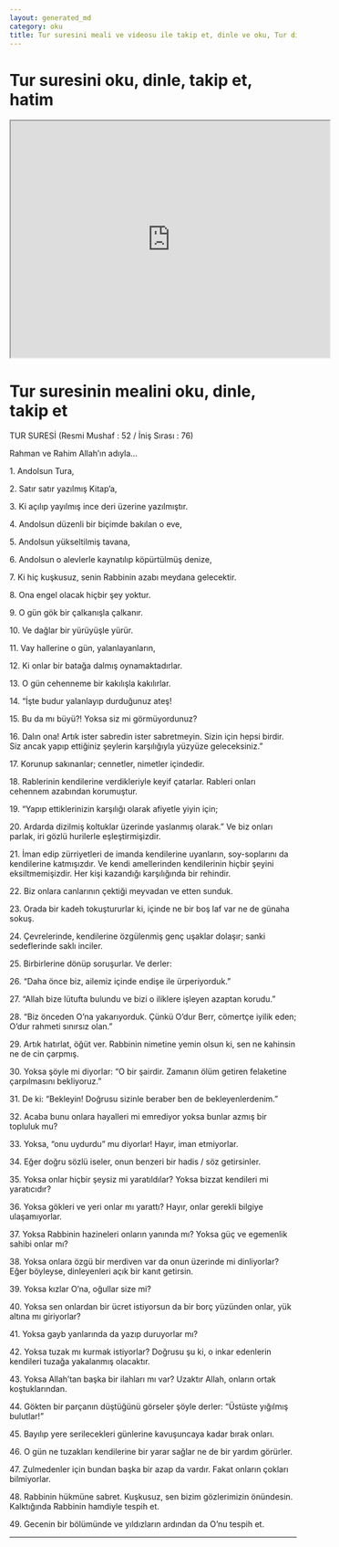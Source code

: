 ```yaml
---
layout: generated_md
category: oku
title: Tur suresini meali ve videosu ile takip et, dinle ve oku, Tur dinle, Tur meali, hatim dinle, hatim yap.
---
```


<div class="container">
  <div class="row">
    <div class="col-lg-12">
      <h1>Tur suresini oku, dinle, takip et, hatim</h1>
      <!--<div class="div-youtube-embed">-->
      <div class="">
        <iframe width="560" height="415" src="https://www.youtube.com/embed/">frameborder="0" allowfullscreen></iframe>
      </div>
    </div>
  </div>

  <div class="row">
    <div class="col-lg-12">
      <h1>Tur suresinin mealini oku, dinle, takip et</h1>
      <div><p>TUR SURESİ (Resmi Mushaf : 52 / İniş Sırası : 76)</p><p>Rahman ve Rahim Allah’ın adıyla…</p><p></p><p></p><p>1. Andolsun Tura,</p><p></p><p></p><p>2. Satır satır yazılmış Kitap’a,</p><p></p><p></p><p>3. Ki açılıp yayılmış ince deri üzerine yazılmıştır.</p><p></p><p></p><p>4. Andolsun düzenli bir biçimde bakılan o eve,</p><p></p><p></p><p>5. Andolsun yükseltilmiş tavana,</p><p></p><p></p><p>6. Andolsun o alevlerle kaynatılıp köpürtülmüş denize,</p><p></p><p></p><p>7. Ki hiç kuşkusuz, senin Rabbinin azabı meydana gelecektir.</p><p></p><p></p><p>8. Ona engel olacak hiçbir şey yoktur.</p><p></p><p></p><p>9. O gün gök bir çalkanışla çalkanır.</p><p></p><p></p><p>10. Ve dağlar bir yürüyüşle yürür.</p><p></p><p></p><p>11. Vay hallerine o gün, yalanlayanların,</p><p></p><p></p><p>12. Ki onlar bir batağa dalmış oynamaktadırlar.</p><p></p><p></p><p>13. O gün cehenneme bir kakılışla kakılırlar.</p><p></p><p></p><p>14. “İşte budur yalanlayıp durduğunuz ateş!</p><p></p><p></p><p>15. Bu da mı büyü?! Yoksa siz mi görmüyordunuz?</p><p></p><p></p><p>16. Dalın ona! Artık ister sabredin ister sabretmeyin. Sizin için hepsi birdir. Siz ancak yapıp ettiğiniz şeylerin karşılığıyla yüzyüze geleceksiniz.”</p><p></p><p></p><p>17. Korunup sakınanlar; cennetler, nimetler içindedir.</p><p></p><p></p><p>18. Rablerinin kendilerine verdikleriyle keyif çatarlar. Rableri onları cehennem azabından korumuştur.</p><p></p><p></p><p>19. “Yapıp ettiklerinizin karşılığı olarak afiyetle yiyin için;</p><p></p><p></p><p>20. Ardarda dizilmiş koltuklar üzerinde yaslanmış olarak.” Ve biz onları parlak, iri gözlü hurilerle eşleştirmişizdir.</p><p></p><p></p><p>21. İman edip zürriyetleri de imanda kendilerine uyanların, soy-soplarını da kendilerine katmışızdır. Ve kendi amellerinden kendilerinin hiçbir şeyini eksiltmemişizdir. Her kişi kazandığı karşılığında bir rehindir.</p><p></p><p></p><p>22. Biz onlara canlarının çektiği meyvadan ve etten sunduk.</p><p></p><p></p><p>23. Orada bir kadeh tokuştururlar ki, içinde ne bir boş laf var ne de günaha sokuş.</p><p></p><p></p><p>24. Çevrelerinde, kendilerine özgülenmiş genç uşaklar dolaşır; sanki sedeflerinde saklı inciler.</p><p></p><p></p><p>25. Birbirlerine dönüp soruşurlar. Ve derler:</p><p></p><p></p><p>26. “Daha önce biz, ailemiz içinde endişe ile ürperiyorduk.”</p><p></p><p></p><p>27. “Allah bize lütufta bulundu ve bizi o iliklere işleyen azaptan korudu.”</p><p></p><p></p><p>28. “Biz önceden O’na yakarıyorduk. Çünkü O’dur Berr, cömertçe iyilik eden; O’dur rahmeti sınırsız olan.”</p><p></p><p></p><p>29. Artık hatırlat, öğüt ver. Rabbinin nimetine yemin olsun ki, sen ne kahinsin ne de cin çarpmış.</p><p></p><p></p><p>30. Yoksa şöyle mi diyorlar: “O bir şairdir. Zamanın ölüm getiren felaketine çarpılmasını bekliyoruz.”</p><p></p><p></p><p>31. De ki: “Bekleyin! Doğrusu sizinle beraber ben de bekleyenlerdenim.”</p><p></p><p></p><p>32. Acaba bunu onlara hayalleri mi emrediyor yoksa bunlar azmış bir topluluk mu?</p><p></p><p></p><p>33. Yoksa, “onu uydurdu” mu diyorlar! Hayır, iman etmiyorlar.</p><p></p><p></p><p>34. Eğer doğru sözlü iseler, onun benzeri bir hadis / söz getirsinler.</p><p></p><p></p><p>35. Yoksa onlar hiçbir şeysiz mi yaratıldılar? Yoksa bizzat kendileri mi yaratıcıdır?</p><p></p><p></p><p>36. Yoksa gökleri ve yeri onlar mı yarattı? Hayır, onlar gerekli bilgiye ulaşamıyorlar.</p><p></p><p></p><p>37. Yoksa Rabbinin hazineleri onların yanında mı? Yoksa güç ve egemenlik sahibi onlar mı?</p><p></p><p></p><p>38. Yoksa onlara özgü bir merdiven var da onun üzerinde mi dinliyorlar? Eğer böyleyse, dinleyenleri açık bir kanıt getirsin.</p><p></p><p></p><p>39. Yoksa kızlar O’na, oğullar size mi?</p><p></p><p></p><p>40. Yoksa sen onlardan bir ücret istiyorsun da bir borç yüzünden onlar, yük altına mı giriyorlar?</p><p></p><p></p><p>41. Yoksa gayb yanlarında da yazıp duruyorlar mı?</p><p></p><p></p><p>42. Yoksa tuzak mı kurmak istiyorlar? Doğrusu şu ki, o inkar edenlerin kendileri tuzağa yakalanmış olacaktır.</p><p></p><p></p><p>43. Yoksa Allah’tan başka bir ilahları mı var? Uzaktır Allah, onların ortak koştuklarından.</p><p></p><p></p><p>44. Gökten bir parçanın düştüğünü görseler şöyle derler: “Üstüste yığılmış bulutlar!”</p><p></p><p></p><p>45. Bayılıp yere serilecekleri günlerine kavuşuncaya kadar bırak onları.</p><p></p><p></p><p>46. O gün ne tuzakları kendilerine bir yarar sağlar ne de bir yardım görürler.</p><p></p><p></p><p>47. Zulmedenler için bundan başka bir azap da vardır. Fakat onların çokları bilmiyorlar.</p><p></p><p></p><p>48. Rabbinin hükmüne sabret. Kuşkusuz, sen bizim gözlerimizin önündesin. Kalktığında Rabbinin hamdiyle tespih et.</p><p></p><p></p><p>49. Gecenin bir bölümünde ve yıldızların ardından da O’nu tespih et.</p><p></p><p></p><p></p><p></p></div>
    </div>
  </div>
</div>
<hr />